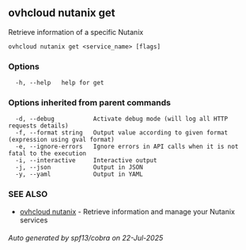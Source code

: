 ## ovhcloud nutanix get

Retrieve information of a specific Nutanix

```
ovhcloud nutanix get <service_name> [flags]
```

### Options

```
  -h, --help   help for get
```

### Options inherited from parent commands

```
  -d, --debug           Activate debug mode (will log all HTTP requests details)
  -f, --format string   Output value according to given format (expression using gval format)
  -e, --ignore-errors   Ignore errors in API calls when it is not fatal to the execution
  -i, --interactive     Interactive output
  -j, --json            Output in JSON
  -y, --yaml            Output in YAML
```

### SEE ALSO

* [ovhcloud nutanix](ovhcloud_nutanix.md)	 - Retrieve information and manage your Nutanix services

###### Auto generated by spf13/cobra on 22-Jul-2025
